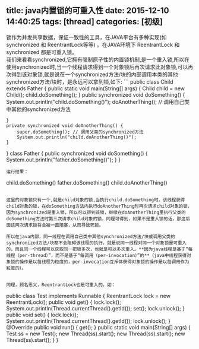 title: java内置锁的可重入性
date: 2015-12-10 14:40:25
tags: [thread]
categories: [初级]
---
<div class="tip">
锁作为并发共享数据，保证一致性的工具，在JAVA平台有多种实现(如 synchronized 和 ReentrantLock等等) 。在JAVA环境下 ReentrantLock 和synchronized 都是可重入锁。
</div>
我们来看看synchronized,它拥有强制原子性的内置锁机制,是一个重入锁,所以在使用synchronized时,当一个线程请求得到一个对象锁后再次请求此对象锁,可以再次得到该对象锁,就是说在一个synchronized方法/块的内部调用本类的其他synchronized方法/块时，是永远可以拿到锁,如下:
```
public class Child extends Father {
    public static void main(String[] args) {
        Child child = new Child();
        child.doSomething();
    }
    public synchronized void doSomething() {
        System.out.println("child.doSomething()");
        doAnotherThing(); // 调用自己类中其他的synchronized方法

    }
    private synchronized void doAnotherThing() {
        super.doSomething(); // 调用父类的synchronized方法
        System.out.println("child.doAnotherThing()");
    }
}
class Father {
    public synchronized void doSomething() {
        System.out.println("father.doSomething()");
    }
}
```
运行结果：
```
child.doSomething()
father.doSomething()
child.doAnotherThing()
```

这里的对象锁只有一个,就是child对象的锁,当执行child.doSomething时，该线程获得child对象的锁，在doSomething方法内执行doAnotherThing时再次请求child对象的锁，因为synchronized是重入锁，所以可以得到该锁，继续在doAnotherThing里执行父类的doSomething方法时第三次请求child对象的锁，同理可得到，如果不是重入锁的话，那这后面这两次请求锁将会被一直阻塞，从而导致死锁。

所以在java内部，同一线程在调用自己类中其他synchronized方法/块或调用父类的synchronized方法/块都不会阻碍该线程的执行，就是说同一线程对同一个对象锁是可重入的，而且同一个线程可以获取同一把锁多次，也就是可以多次重入。**因为java线程是基于“每线程（per-thread）”，而不是基于“每调用（per-invocation）”的**（java中线程获得对象锁的操作是以每线程为粒度的，per-invocation互斥体获得对象锁的操作是以每调用作为粒度的）。


同理，顾名思义，ReentrantLock也是可重入的，如：
```
public class Test implements Runnable {
	ReentrantLock lock = new ReentrantLock();
	public void get() {
		lock.lock();
		System.out.println(Thread.currentThread().getId());
		set();
		lock.unlock();
	}
	public void set() {
		lock.lock();
		System.out.println(Thread.currentThread().getId());
		lock.unlock();
	}
	@Override
	public void run() {
		get();
	}
	public static void main(String[] args) {
		Test ss = new Test();
		new Thread(ss).start();
		new Thread(ss).start();
		new Thread(ss).start();
	}
}
```
